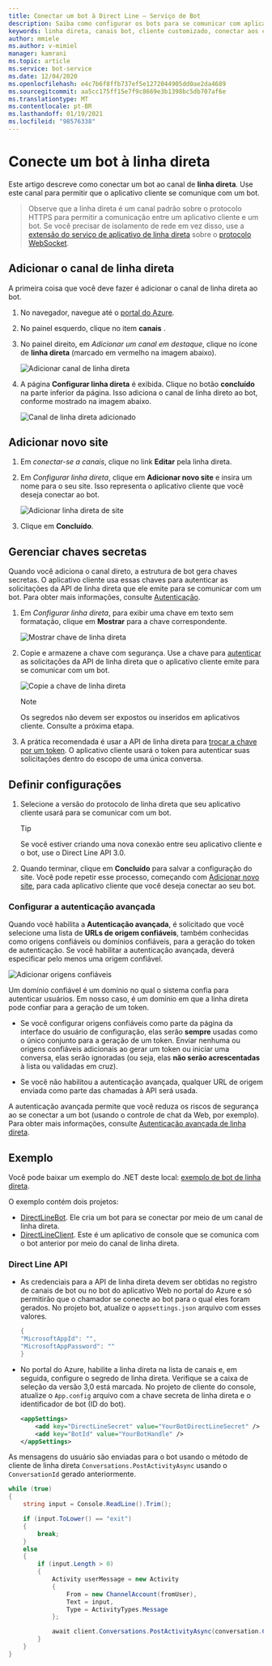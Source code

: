 ```yaml
---
title: Conectar um bot à Direct Line – Serviço de Bot
description: Saiba como configurar os bots para se comunicar com aplicativos cliente. Consulte como usar o canal de linha direta para essa finalidade.
keywords: linha direta, canais bot, cliente customizado, conectar aos canais, configurar
author: mmiele
ms.author: v-mimiel
manager: kamrani
ms.topic: article
ms.service: bot-service
ms.date: 12/04/2020
ms.openlocfilehash: e4c7b6f8ffb737ef5e1272044905dd0ae2da4689
ms.sourcegitcommit: aa5cc175ff15e7f9c8669e3b1398bc5db707af6e
ms.translationtype: MT
ms.contentlocale: pt-BR
ms.lasthandoff: 01/19/2021
ms.locfileid: "98576338"
---
```

# <a name="connect-a-bot-to-direct-line"></a>Conecte um bot à linha direta

Este artigo descreve como conectar um bot ao canal de **linha direta**. Use este canal para permitir que o aplicativo cliente se comunique com um bot.

> Observe que a linha direta é um canal padrão sobre o protocolo HTTPS para permitir a comunicação entre um aplicativo cliente e um bot. Se você precisar de isolamento de rede em vez disso, use a [extensão do serviço de aplicativo de linha direta](bot-service-channel-directline-extension.md) sobre o [protocolo WebSocket](https://tools.ietf.org/html/rfc6455).

## <a name="add-the-direct-line-channel"></a>Adicionar o canal de linha direta

A primeira coisa que você deve fazer é adicionar o canal de linha direta ao bot.

1. No navegador, navegue até o [portal do Azure](https://portal.azure.com/).
1. No painel esquerdo, clique no item **canais** .
1. No painel direito, em *Adicionar um canal em destaque*, clique no ícone de **linha direta** (marcado em vermelho na imagem abaixo).

    ![Adicionar canal de linha direta](media/bot-service-channel-connect-directline/add-directline-channel.png "Adicionar canal de linha direta")

1. A página **Configurar linha direta** é exibida. Clique no botão **concluído** na parte inferior da página. Isso adiciona o canal de linha direto ao bot, conforme mostrado na imagem abaixo.

    ![Canal de linha direta adicionado](media/bot-service-channel-connect-directline/added-directline-channel.png "Canal de linha direta adicionado")

## <a name="add-new-site"></a>Adicionar novo site

1. Em *conectar-se a canais*, clique no link **Editar** pela linha direta.
1. Em *Configurar linha direta*, clique em **Adicionar novo site** e insira um nome para o seu site. Isso representa o aplicativo cliente que você deseja conectar ao bot.

    ![Adicionar linha direta de site](media/bot-service-channel-connect-directline/directline-addsite.png)

1. Clique em **Concluído**.

## <a name="manage-secret-keys"></a>Gerenciar chaves secretas

Quando você adiciona o canal direto, a estrutura de bot gera chaves secretas. O aplicativo cliente usa essas chaves para autenticar as solicitações da API de linha direta que ele emite para se comunicar com um bot. Para obter mais informações, consulte [Autenticação](~/rest-api/bot-framework-rest-direct-line-3-0-authentication.md).

1. Em *Configurar linha direta*, para exibir uma chave em texto sem formatação, clique em **Mostrar** para a chave correspondente.

    ![Mostrar chave de linha direta](media/bot-service-channel-connect-directline/directline-showkey.png "Mostrar chave de linha direta")

1. Copie e armazene a chave com segurança. Use a chave para [autenticar](~/rest-api/bot-framework-rest-direct-line-3-0-authentication.md) as solicitações da API de linha direta que o aplicativo cliente emite para se comunicar com um bot.

    ![Copie a chave de linha direta](media/bot-service-channel-connect-directline/directline-copykey.png "Copie a chave de linha direta")

    > [!NOTE]
    > Os segredos não devem ser expostos ou inseridos em aplicativos cliente. Consulte a próxima etapa.

1. A prática recomendada é usar a API de linha direta para [trocar a chave por um token](~/rest-api/bot-framework-rest-direct-line-3-0-authentication.md#generate-token). O aplicativo cliente usará o token para autenticar suas solicitações dentro do escopo de uma única conversa.

## <a name="configure-settings"></a>Definir configurações

1. Selecione a versão do protocolo de linha direta que seu aplicativo cliente usará para se comunicar com um bot.

    > [!TIP]
    > Se você estiver criando uma nova conexão entre seu aplicativo cliente e o bot, use o Direct Line API 3.0.

1. Quando terminar, clique em **Concluído** para salvar a configuração do site. Você pode repetir esse processo, começando com [Adicionar novo site](#add-new-site), para cada aplicativo cliente que você deseja conectar ao seu bot.

### <a name="configure-enhanced-authentication"></a>Configurar a autenticação avançada

Quando você habilita a **Autenticação avançada**, é solicitado que você selecione uma lista de **URLs de origem confiáveis**, também conhecidas como origens confiáveis ou domínios confiáveis, para a geração do token de autenticação. Se você habilitar a autenticação avançada, deverá especificar pelo menos uma origem confiável.

![Adicionar origens confiáveis](media/bot-service-channel-connect-directline/add-trusted-origin-urls.png "Copie a chave de linha direta")

Um domínio confiável é um domínio no qual o sistema confia para autenticar usuários. Em nosso caso, é um domínio em que a linha direta pode confiar para a geração de um token.

- Se você configurar origens confiáveis como parte da página da interface do usuário de configuração, elas serão **sempre** usadas como o único conjunto para a geração de um token. Enviar nenhuma ou origens confiáveis adicionais ao gerar um token ou iniciar uma conversa, elas serão ignoradas (ou seja, elas **não serão acrescentadas** à lista ou validadas em cruz).

- Se você não habilitou a autenticação avançada, qualquer URL de origem enviada como parte das chamadas à API será usada.

A autenticação avançada permite que você reduza os riscos de segurança ao se conectar a um bot (usando o controle de chat da Web, por exemplo). Para obter mais informações, consulte [Autenticação avançada de linha direta](v4sdk/bot-builder-security-enhanced.md).

## <a name="example"></a>Exemplo

Você pode baixar um exemplo do .NET deste local: [exemplo de bot de linha direta](https://github.com/microsoft/BotFramework-DirectLine-DotNet/tree/master/samples/core-DirectLine).

O exemplo contém dois projetos:

- [DirectLineBot](https://github.com/microsoft/BotFramework-DirectLine-DotNet/tree/master/samples/core-DirectLine/DirectLineBot). Ele cria um bot para se conectar por meio de um canal de linha direta.
- [DirectLineClient](https://github.com/microsoft/BotFramework-DirectLine-DotNet/tree/master/samples/core-DirectLine/DirectLineClient). Este é um aplicativo de console que se comunica com o bot anterior por meio do canal de linha direta.

### <a name="direct-line-api"></a>Direct Line API

- As credenciais para a API de linha direta devem ser obtidas no registro de canais de bot ou no bot do aplicativo Web no portal do Azure e só permitirão que o chamador se conecte ao bot para o qual eles foram gerados. No projeto bot, atualize o `appsettings.json` arquivo com esses valores.

    ```csharp
    {
    "MicrosoftAppId": "",
    "MicrosoftAppPassword": ""
    }
    ```

- No portal do Azure, habilite a linha direta na lista de canais e, em seguida, configure o segredo de linha direta. Verifique se a caixa de seleção da versão 3,0 está marcada. No projeto de cliente do console, atualize o `App.config` arquivo com a chave secreta de linha direta e o identificador de bot (ID do bot).

    ```xml
    <appSettings>
        <add key="DirectLineSecret" value="YourBotDirectLineSecret" />
        <add key="BotId" value="YourBotHandle" />
    </appSettings>
    ```

As mensagens do usuário são enviadas para o bot usando o método de cliente de linha direta `Conversations.PostActivityAsync` usando o `ConversationId` gerado anteriormente.

```csharp
while (true)
{
    string input = Console.ReadLine().Trim();

    if (input.ToLower() == "exit")
    {
        break;
    }
    else
    {
        if (input.Length > 0)
        {
            Activity userMessage = new Activity
            {
                From = new ChannelAccount(fromUser),
                Text = input,
                Type = ActivityTypes.Message
            };

            await client.Conversations.PostActivityAsync(conversation.ConversationId, userMessage);
        }
    }
}
```